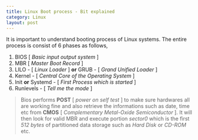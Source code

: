 ```yaml
---
title: Linux Boot process - Bit explained
category: Linux
layout: post
---
```

It is important to understand booting process of Linux systems. The entire process is consist of 6 phases as follows,
  1. BIOS [ *Basic input output system* ]
  2. MBR [ *Master Boot Record* ]
  3. LILO - [ *Linux Loader* ] **or** GRUB - [ *Grand Unified Loader* ]
  4. Kernel - [ *Central Core of the Operating System* ]
  5. Init **or** Systemd - [ *First Process which is started* ]
  6. Runlevels - [ *Tell me the mode* ]

  > Bios performs **POST** [ *power on self test* ] to make sure hardwares all are working fine and also retrieve the informations such as date, time etc from **CMOS** [ *Complementary Metal-Oxide Semiconductor* ]. It will then look for valid MBR and execute portion *sector0* which is the first *512 bytes* of partitioned data storage such as *Hard Disk* or *CD-ROM* etc.